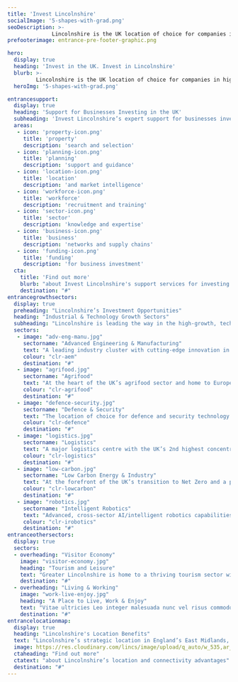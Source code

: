 ```yaml
---
title: 'Invest Lincolnshire'
socialImage: '5-shapes-with-grad.png'
seoDescription: >-
              Lincolnshire is the UK location of choice for companies in high-growth, future-focused industry sectors. Invest Lincolnshire helps businesses to relocate, start-up or expand in Lincolnshire - more quickly, efficiently, and cost-effectively.
prefooterimage: entrance-pre-footer-graphic.png              

hero:
  display: true
  heading: 'Invest in the UK. Invest in Lincolnshire'
  blurb: >-
         Lincolnshire is the UK location of choice for companies in high-growth, future-focused industry sectors. Invest Lincolnshire helps businesses to relocate, start-up or expand in Lincolnshire - more quickly, efficiently, and cost-effectively.
  heroImg: '5-shapes-with-grad.png'

entrancesupport:
  display: true
  heading: 'Support for Businesses Investing in the UK'
  subheading: 'Invest Lincolnshire’s expert support for businesses investing in Lincolnshire includes:'
  areas:
   - icon: 'property-icon.png'
     title: 'property'
     description: 'search and selection'
   - icon: 'planning-icon.png'
     title: 'planning'
     description: 'support and guidance'
   - icon: 'location-icon.png'
     title: 'location'
     description: 'and market intelligence'
   - icon: 'workforce-icon.png'
     title: 'workforce'
     description: 'recruitment and training'
   - icon: 'sector-icon.png'
     title: 'sector'
     description: 'knowledge and expertise'
   - icon: 'business-icon.png'
     title: 'business'
     description: 'networks and supply chains'
   - icon: 'funding-icon.png'
     title: 'funding'
     description: 'for business investment'    
  cta:
    title: 'Find out more'
    blurb: "about Invest Lincolnshire's support services for investing businesses" 
    destination: "#"                
entrancegrowthsectors:
  display: true
  preheading: "Lincolnshire’s Investment Opportunities"
  heading: "Industrial & Technology Growth Sectors"
  subheading: "Lincolnshire is leading the way in the high-growth, technology-driven sectors of the future."
  sectors:
   - image: "adv-eng-manu.jpg"
     sectorname: "Advanced Engineering & Manufacturing"
     text: "A leading industry cluster with cutting-edge innovation in Industry 4.0 specialisations including AI, big data, robotics and automation."
     colour: "clr-aem"
     destination: "#"
   - image: "agrifood.jpg"
     sectorname: "Agrifood"
     text: "At the heart of the UK’s agrifood sector and home to Europe’s largest agrifood technology, automation and robotics industry cluster."
     colour: "clr-agrifood"
     destination: "#"
   - image: "defence-security.jpg"
     sectorname: "Defence & Security"
     text: "The location of choice for defence and security technology innovation, with 40% of the RAF’s assets in or near the region."
     colour: "clr-defence"
     destination: "#"
   - image: "logistics.jpg"
     sectorname: "Logistics"
     text: "A major logistics centre with the UK’s 2nd highest concentration of logistics businesses and the country’s 2nd largest ports complex (by tonnage)."
     colour: "clr-logistics"
     destination: "#"
   - image: "low-carbon.jpg"
     sectorname: "Low Carbon Energy & Industry"
     text: "At the forefront of the UK’s transition to Net Zero and a pioneering testbed for clean energy generation, storage and distribution."
     colour: "clr-lowcarbon"
     destination: "#"
   - image: "robotics.jpg"
     sectorname: "Intelligent Robotics"
     text: "Advanced, cross-sector AI/intelligent robotics capabilities, transforming industrial productivity through digitalisation and automation."
     colour: "clr-irobotics"
     destination: "#"
entranceothersectors:
  display: true
  sectors:
  - overheading: "Visitor Economy"
    image: "visitor-economy.jpg"
    heading: "Tourism and Leisure"
    text: "Greater Lincolnshire is home to a thriving tourism sector with significant growth potential."
    destination: "#"
  - overheading: "Living & Working"
    image: "work-live-enjoy.jpg"
    heading: "A Place to Live, Work & Enjoy"
    text: "Vitae ultricies Leo integer malesuada nunc vel risus commodo viverra maecenas accumsan lacus vel facilisis volutpat est velit egestas dui id."
    destination: "#"
entrancelocationmap:
  display: true
  heading: "Lincolnshire's Location Benefits"
  text: "Lincolnshire’s strategic location in England’s East Midlands, enables fast, efficient access to UK and international markets by road, rail, air and sea."
  image: https://res.cloudinary.com/lincs/image/upload/q_auto/w_535,ar_16:9,c_fill,g_auto,e_sharpen/lincs-uk-map.svg
  ctaheading: "Find out more"
  ctatext: "about Lincolnshire’s location and connectivity advantages"
  destination: "#"
---
```



